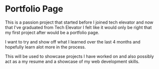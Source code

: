 # Portfolio Page

This is a passion project that started before I joined tech elevator and now that I've graduated from Tech Elevator I felt like it would only be right that my first project after would be a portfolio page.

I want to try and show off what I learned over the last 4 months and hopefully learn alot more in the process.

This will be used to showcase projects I have worked on and also possibly act as a my resume and a showcase of my web development skills.
